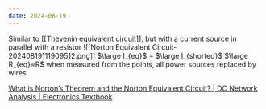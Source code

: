 ```yaml
---
date: 2024-08-19
---
```

Similar to [[Thevenin equivalent circuit]], but with a current source in parallel with a resistor
![[Norton Equivalent Circuit-20240819111909512.png]]
$\large I_{eq}$ = $\large I_{shorted}$
$\large R_{eq}=R$ when measured from the points, all power sources replaced by wires

[What is Norton’s Theorem and the Norton Equivalent Circuit? | DC Network Analysis | Electronics Textbook](https://www.allaboutcircuits.com/textbook/direct-current/chpt-10/nortons-theorem/)